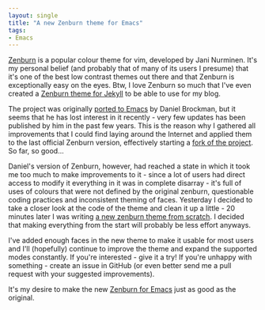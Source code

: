 ```yaml
---
layout: single
title: "A new Zenburn theme for Emacs"
tags:
- Emacs
---
```


[Zenburn](http://slinky.imukuppi.org/zenburnpage/) is a popular colour theme for
vim, developed by Jani Nurminen. It's my personal
belief (and probably that of many of its users I presume) that it's one of the
best low contrast themes out there and that Zenburn is exceptionally
easy on the eyes. Btw, I love Zenburn so much that I've even created a
[Zenburn theme for Jekyll](https://github.com/bbatsov/blog/blob/master/css/syntax.css) to be able to use for my blog.

The project was originally
[ported to Emacs](https://github.com/dbrock/zenburn-el) by Daniel
Brockman, but it seems that he has lost interest in it recently - very
few updates has been published by him in the past few years. This is
the reason why I gathered all improvements that I could find laying
around the Internet and applied them to the last official Zenburn
version, effectively starting
a [fork of the project](https://github.com/bbatsov/zenburn-emacs/blob/master/zenburn-legacy.el). So far, so good...

Daniel's version of Zenburn, however, had reached a state in which it took me
too much to make improvements to it - since a lot of users had direct access
to modify it everything in it was in complete disarray - it's full of
uses of colours that were not defined by the original zenburn,
questionable coding practices and inconsistent theming of
faces. Yesterday I decided to take a closer look at the code of the
theme and clean it up a little - 20 minutes later I was writing [a new
zenburn theme from scratch](https://github.com/bbatsov/zenburn-emacs/blob/master/zenburn.el). I decided that making everything from
the start will probably be less effort anyways.

I've added enough faces in the new theme to make it usable for most
users and I'll (hopefully) continue to improve the theme and expand
the supported modes constantly. If you're interested - give it a try!
If you're unhappy with something - create an issue in GitHub (or even
better send me a pull request with your suggested improvements).

It's my desire to make the new [Zenburn for Emacs](https://github.com/bbatsov/zenburn-emacs) just as good as the original.
